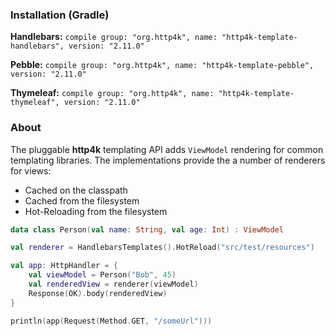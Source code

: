 ### Installation (Gradle)
**Handlebars:** ```compile group: "org.http4k", name: "http4k-template-handlebars", version: "2.11.0"```

**Pebble:** ```compile group: "org.http4k", name: "http4k-template-pebble", version: "2.11.0"```

**Thymeleaf:** ```compile group: "org.http4k", name: "http4k-template-thymeleaf", version: "2.11.0"```

### About
The pluggable **http4k** templating API adds `ViewModel` rendering for common templating libraries. The implementations provide the a number of renderers for views:
* Cached on the classpath
* Cached from the filesystem
* Hot-Reloading from the filesystem

```kotlin
data class Person(val name: String, val age: Int) : ViewModel

val renderer = HandlebarsTemplates().HotReload("src/test/resources")

val app: HttpHandler = {
    val viewModel = Person("Bob", 45)
    val renderedView = renderer(viewModel)
    Response(OK).body(renderedView)
}

println(app(Request(Method.GET, "/someUrl")))
```
